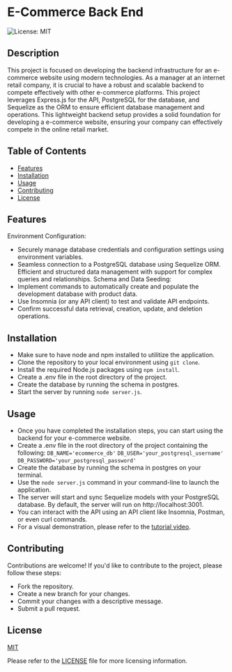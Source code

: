 # E-Commerce Back End
![License: MIT](https://img.shields.io/badge/License-MIT-yellow.svg)


## Description

This project is focused on developing the backend infrastructure for an e-commerce website using modern technologies. As a manager at an internet retail company, it is crucial to have a robust and scalable backend to compete effectively with other e-commerce platforms. This project leverages Express.js for the API, PostgreSQL for the database, and Sequelize as the ORM to ensure efficient database management and operations.
This lightweight backend setup provides a solid foundation for developing a e-commerce website, ensuring your company can effectively compete in the online retail market.



## Table of Contents

- [Features](#features)
- [Installation](#installation)
- [Usage](#usage)
- [Contributing](#contributing)
- [License](#license)



## Features

Environment Configuration:

- Securely manage database credentials and configuration settings using environment variables.
- Seamless connection to a PostgreSQL database using Sequelize ORM.
Efficient and structured data management with support for complex queries and relationships.
Schema and Data Seeding:
- Implement commands to automatically create and populate the development database with product data.
- Use Insomnia (or any API client) to test and validate API endpoints. 
- Confirm successful data retrieval, creation, update, and deletion operations.



## Installation

- Make sure to have node and npm installed to utilitize the application.
- Clone the repository to your local environment using `git clone`.
- Install the required Node.js packages using `npm install`.
- Create a .env file in the root directory of the project.
- Create the database by running the schema in postgres.
- Start the server by running `node server.js`.




## Usage
- Once you have completed the installation steps, you can start using the backend for your e-commerce website. 
- Create a .env file in the root directory of the project containing the following:
`DB_NAME='ecommerce_db'`
`DB_USER='your_postgresql_username'`
`DB_PASSWORD='your_postgresql_password'`
- Create the database by running the schema in postgres on your terminal.
- Use the `node server.js` command in your command-line to launch the application.
- The server will start and sync Sequelize models with your PostgreSQL database. By default, the server will run on http://localhost:3001.
- You can interact with the API using an API client like Insomnia, Postman, or even curl commands.
- For a visual demonstration, please refer to the [tutorial video](https://drive.google.com/file/d/1cM5oYOfpDYJRrLMypQyTjn9Mi5f445gq/view?usp=sharing).



## Contributing

Contributions are welcome! If you'd like to contribute to the project, please follow these steps:
- Fork the repository.
- Create a new branch for your changes.
- Commit your changes with a descriptive message.
- Submit a pull request.


## License

[MIT]((https://opensource.org/licenses/MIT)) 

Please refer to the [LICENSE](./LICENSE) file for more licensing information.